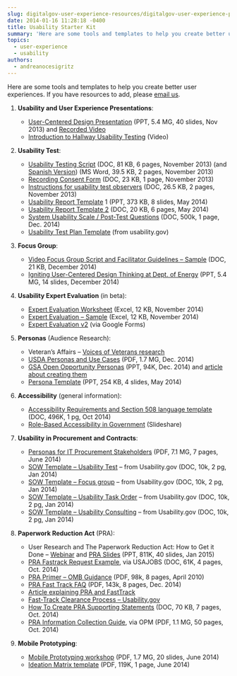 ```yaml
---
slug: digitalgov-user-experience-resources/digitalgov-user-experience-program-usability-starter-kit
date: 2014-01-16 11:28:18 -0400
title: Usability Starter Kit
summary: 'Here are some tools and templates to help you create better user experiences.'
topics:
  - user-experience
  - usability
authors:
  - andreanocesigritz
---
```


Here are some tools and templates to help you create better user experiences. If you have resources to add, please [email us](mailto:govux@gsa.gov).

1. **Usability and User Experience Presentations**:
   * [User-Centered Design Presentation](https://s3.amazonaws.com/digitalgov/_legacy-img/2014/01/UCD-Webinar-short-done-1-2.pptx) (PPT, 5.4 MG, 40 slides, Nov 2013) and [Recorded Video](http://www.youtube.com/watch?v=GwBBtTkUAcA&index=18&list=PLd9b-GuOJ3nGAp5rEv5-9qfkCMlgohUMr)
   * [Introduction to Hallway Usability Testing](http://www.youtube.com/watch?v=HzBXQsJT4tg&index=9&list=PLd9b-GuOJ3nGAp5rEv5-9qfkCMlgohUMr) (Video)

2. **Usability Test**:
   * [Usability Testing Script](https://s3.amazonaws.com/digitalgov/_legacy-img/2014/01/usability-testing-script.doc) (DOC, 81 KB, 6 pages, November 2013) (and [Spanish Version](https://s3.amazonaws.com/digitalgov/_legacy-img/2014/01/usability-testing-script-spanish1.doc)) (MS Word, 39.5 KB, 2 pages, November 2013)
   * [Recording Consent Form](https://s3.amazonaws.com/digitalgov/_legacy-img/2014/01/recording-consent-form1.doc) (DOC, 23 KB, 1 page, November 2013)
   * [Instructions for usability test observers](https://s3.amazonaws.com/digitalgov/_legacy-img/2014/01/instructions-for-usability-test-observers.doc) (DOC, 26.5 KB, 2 pages, November 2013)
   * [Usability Report Template](http://www.slideshare.net/DigitalGov/usability-testing-report-template "Usability Test Report Template") 1 (PPT, 373 KB, 8 slides, May 2014)
   * [Usability Report Template 2](https://s3.amazonaws.com/digitalgov/_legacy-img/2014/01/EmployeeExpressfinalreport-2.docx) (DOC, 20 KB, 6 pages, May 2014)
   * [System Usability Scale / Post-Test Questions](https://s3.amazonaws.com/digitalgov/_legacy-img/2014/01/SUS-Universal.docx) (DOC, 500k, 1 page,  Dec. 2014)
   * [Usability Test Plan Template](https://www.usability.gov/how-to-and-tools/resources/templates/usability-test-plan-template.html) (from usability.gov)

3. **Focus Group**:
   * [Video Focus Group Script and Facilitator Guidelines &#8211; Sample](https://s3.amazonaws.com/digitalgov/_legacy-img/2014/01/FocusGroupDiscussionGuide-generic.docx) (DOC, 21 KB, December 2014)
   * [Igniting User-Centered Design Thinking at Dept. of Energy](https://s3.amazonaws.com/digitalgov/_legacy-img/2014/01/UXPA-DC-2014-Wendy-Littman.pptx) (PPT, 5.4 MG, 14 slides, December 2014)

4. **Usability Expert Evaluation** (in beta):
   * [Expert Evaluation Worksheet](https://s3.amazonaws.com/digitalgov/_legacy-img/2014/01/Master-Expert-Evaluation-desktop.xlsx) (Excel, 12 KB, November 2014)
   * [Expert Evaluation &#8211; Sample](https://s3.amazonaws.com/digitalgov/_legacy-img/2014/01/Expert-Evaluation-Sample.xlsx) (Excel, 12 KB, November 2014)
   * [Expert Evaluation v2](https://docs.google.com/a/gsa.gov/forms/d/1QYKxyOQHNYrRAg1hqKiadERob-rRhQ-_ze5GB34PcyM/viewform) (via Google Forms)

5. **Personas** (Audience Research):
   * Veteran&#8217;s Affairs &#8211; [Voices of Veterans research](http://www.innovation.va.gov/hcd.asp)
   * [USDA Personas and Use Cases](https://s3.amazonaws.com/digitalgov/_legacy-img/2014/01/Marsh-Personas.pdf) (PDF, 1.7 MG, Dec. 2014)
   * [GSA Open Opportunity Personas](https://s3.amazonaws.com/digitalgov/_legacy-img/2014/01/OPENOPPS-personas-final.pptx.pptx) (PPT, 94K, Dec. 2014) and [article about creating them](https://www.digitalgov.gov/2014/12/08/from-taste-testers-to-explorers-developing-personas-for-open-opportunities)
   * [Persona Template](https://s3.amazonaws.com/digitalgov/_legacy-img/2014/05/Persona-Template.pptx) (PPT, 254 KB, 4 slides, May 2014)

6. **Accessibility** (general information):
   * [Accessibility Requirements and Section 508 language template](https://s3.amazonaws.com/digitalgov/_legacy-img/2014/01/Accessibility-Requirements-Section-508-language-to-be-added-to-Procurement-docs.docx) (DOC, 496K, 1 pg, Oct 2014)
   * [Role-Based Accessibility in Government](http://www.slideshare.net/AccessForAll/rolebased-accessibility-in-government) (Slideshare)

7. **Usability in Procurement and Contracts**:
   * [Personas for IT Procurement Stakeholders](https://s3.amazonaws.com/digitalgov/_legacy-img/2014/01/Personas-for-Stakeholders-in-IT-RFPs.pdf) (PDF, 7.1 MG, 7 pages, June 2014)
   * [SOW Template &#8211; Usability Test](https://s3.amazonaws.com/digitalgov/_legacy-img/2014/01/sow-template-web-usability-testing.docx) &#8211; from Usability.gov (DOC, 10k, 2 pg, Jan 2014)
   * [SOW Template &#8211; Focus group](https://s3.amazonaws.com/digitalgov/_legacy-img/2014/01/sow-template-usability-focus-group-participant-recruitment.docx) &#8211; from Usability.gov (DOC, 10k, 2 pg, Jan 2014)
   * [SOW Template &#8211; Usability Task Order](https://s3.amazonaws.com/digitalgov/_legacy-img/2014/01/sow-template-usability-task-order-request_0.docx) &#8211; from Usability.gov (DOC, 10k, 2 pg, Jan 2014)
   * [SOW Template &#8211; Usability Consulting](https://s3.amazonaws.com/digitalgov/_legacy-img/2014/01/sow-template-web-usability-consulting.docx) &#8211; from Usability.gov (DOC, 10k, 2 pg, Jan 2014)

8. **Paperwork Reduction Act** (PRA):
   * User Research and The Paperwork Reduction Act: How to Get it Done &#8211; [Webinar](https://www.youtube.com/watch?v=_cqE4a8oAHU) and [PRA Slides](https://s3.amazonaws.com/digitalgov/_legacy-img/2014/01/PRA-for-UX_Fox_2015-3.pptx) (PPT, 811K, 40 slides, Jan 2015)
   * [PRA Fastrack Request Example](https://s3.amazonaws.com/digitalgov/_legacy-img/2014/01/fast-track-PRA-submission-short-form-2.doc), via USAJOBS (DOC, 61K, 4 pages, Oct. 2014)
   * [PRA Primer &#8211; OMB Guidance](https://s3.amazonaws.com/digitalgov/_legacy-img/2014/01/PRAPrimer_04072010-2.pdf) (PDF, 98k, 8 pages, April 2010)
   * [PRA Fast Track FAQ](https://s3.amazonaws.com/digitalgov/_legacy-img/2014/01/PRA_Fast_Track_FAQs-1.pdf) (PDF, 143k, 8 pages, Dec. 2014)
   * [Article explaining PRA and FastTrack](https://www.digitalgov.gov/resources/paperwork-reduction-act-fast-track-process/)
   * [Fast-Track Clearance Process &#8211; Usability.gov](http://www.usability.gov/how-to-and-tools/guidance/fast-track-clearance-process.html)
   * [How To Create PRA Supporting Statements](https://s3.amazonaws.com/digitalgov/_legacy-img/2014/01/How-To-Create-a-Supporting-Statement.doc) (DOC, 70 KB, 7 pages, Oct. 2014)
   * [PRA Information Collection Guide](https://s3.amazonaws.com/digitalgov/_legacy-img/2014/01/PRAInformationCollectionManual.pdf), via OPM (PDF, 1.1 MG, 50 pages, Oct. 2014)

9. **Mobile Prototyping**:
   * [Mobile Prototyping workshop](https://s3.amazonaws.com/digitalgov/_legacy-img/2014/01/Prototyping-workshop-presentataion.pdf) (PDF, 1.7 MG, 20 slides, June 2014)
   * [Ideation Matrix template](https://s3.amazonaws.com/digitalgov/_legacy-img/2014/01/Ideation-Matrix-template.pdf) (PDF, 119K, 1 page, June 2014)
